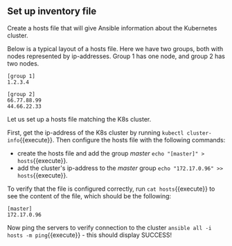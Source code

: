## Set up inventory file

Create a hosts file that will give Ansible information about the Kubernetes cluster.

Below is a typical layout of a hosts file. Here we have two groups, both with nodes represented by ip-addresses. Group 1 has one node, and group 2 has two nodes.

    [group 1]
    1.2.3.4

    [group 2]
    66.77.88.99
    44.66.22.33

Let us set up a hosts file matching the K8s cluster.

First, get the ip-address of the K8s cluster by running `kubectl cluster-info`{{execute}}. Then configure the hosts file with the following commands:
* create the hosts file and add the group _master_  `echo "[master]" > hosts`{{execute}}.
* add the cluster's ip-address to the _master_ group `echo "172.17.0.96" >> hosts`{{execute}}.

To verify that the file is configured correctly, run `cat hosts`{{execute}} to see the content of the file, which should be the following:

    [master]
    172.17.0.96

Now ping the servers to verify connection to the cluster `ansible all -i hosts -m ping`{{execute}} - this should display SUCCESS!
